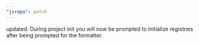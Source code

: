 ```yaml
---
"jsrepo": patch
---
```


updated: During project init you will now be prompted to initialize registries after being prompted for the formatter.
